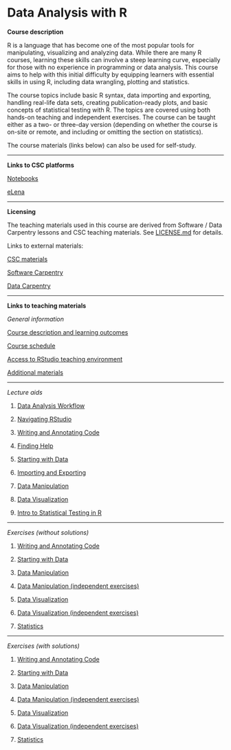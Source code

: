 # Data Analysis with R

**Course description**

R is a language that has become one of the most popular tools for manipulating, visualizing and analyzing data. While there are many R courses, learning these skills can involve a steep learning curve, especially for those with no experience in programming or data analysis. This course aims to help with this initial difficulty by equipping learners with essential skills in using R, including data wrangling, plotting and statistics.

The course topics include basic R syntax, data importing and exporting, handling real-life data sets, creating publication-ready plots, and basic concepts of statistical testing with R. The topics are covered using both hands-on teaching and independent exercises. The course can be taught either as a two- or three-day version (depending on whether the course is on-site or remote, and including or omitting the section on statistics).

The course materials (links below) can also be used for self-study.

---

**Links to CSC platforms**

[Notebooks](https://noppe.csc.fi/)

[eLena](https://e-learn.csc.fi)

---

**Licensing**

The teaching materials used in this course are derived from Software / Data Carpentry lessons and CSC teaching materials. See [LICENSE.md](LICENSE.md) for details.

Links to external materials:

[CSC materials](https://github.com/csc-training/R-for-beginners)

[Software Carpentry](https://software-carpentry.org)

[Data Carpentry](https://datacarpentry.org/)

---

**Links to teaching materials**

*General information*

[Course description and learning outcomes](https://csc-training.github.io/da-with-r-remote/CourseDescription/CourseDescription.html)

[Course schedule](https://csc-training.github.io/da-with-r-remote/Schedule/Schedule.html)

[Access to RStudio teaching environment](https://csc-training.github.io/da-with-r-remote/RStudioAccess/RStudioAccess.html)

[Additional materials](https://csc-training.github.io/da-with-r-remote/AdditionalResources/AdditionalResources.html)

---

*Lecture aids*

1. [Data Analysis Workflow](https://csc-training.github.io/da-with-r-remote/LectureMaterials/Workflow.html)

2. [Navigating RStudio](https://csc-training.github.io/da-with-r-remote/LectureMaterials/NavigatingRStudio.html)

3. [Writing and Annotating Code](https://csc-training.github.io/da-with-r-remote/LectureMaterials/WritingAndAnnotating.html)

4. [Finding Help](https://csc-training.github.io/da-with-r-remote/LectureMaterials/FindingHelp.html)

5. [Starting with Data](https://csc-training.github.io/da-with-r-remote/LectureMaterials/StartingWithData.html)

6. [Importing and Exporting](https://csc-training.github.io/da-with-r-remote/LectureMaterials/ImportingExporting.html)

7. [Data Manipulation](https://csc-training.github.io/da-with-r-remote/LectureMaterials/DataManipulation.html)

8. [Data Visualization](https://csc-training.github.io/da-with-r-remote/LectureMaterials/DataVisualization.html)

9. [Intro to Statistical Testing in R](https://csc-training.github.io/da-with-r-remote/LectureMaterials/Statistics.html)

---

*Exercises (without solutions)*

1. [Writing and Annotating Code](https://csc-training.github.io/da-with-r-remote/Exercises/3_BasicFeatures_Exercises.html)

2. [Starting with Data](https://csc-training.github.io/da-with-r-remote/Exercises/4_StartingWithData_Exercises.html)

3. [Data Manipulation](https://csc-training.github.io/da-with-r-remote/Exercises/5_DataManipulation_Exercises.html)

4. [Data Manipulation (independent exercises)](https://csc-training.github.io/da-with-r-remote/Exercises/5_DataManipulation_Extra.html)

5. [Data Visualization](https://csc-training.github.io/da-with-r-remote/Exercises/6_DataVisualization_Exercises.html)

6. [Data Visualization (independent exercises)](https://csc-training.github.io/da-with-r-remote/Exercises/6_DataVisualization_Extra.html)

7. [Statistics](https://csc-training.github.io/da-with-r-remote/Exercises/7_Statistics_Exercises.html)

---

*Exercises (with solutions)*

1. [Writing and Annotating Code](https://csc-training.github.io/da-with-r-remote/ExercisesCompleted/3_BasicFeatures_Exercises_Completed.html)

2. [Starting with Data](https://csc-training.github.io/da-with-r-remote/ExercisesCompleted/4_StartingWithData_Exercises_Completed.html)

3. [Data Manipulation](https://csc-training.github.io/da-with-r-remote/ExercisesCompleted/5_DataManipulation_Exercises_Completed.html)

4. [Data Manipulation (independent exercises)](https://csc-training.github.io/da-with-r-remote/ExercisesCompleted/5_DataManipulation_Extra_Completed.html)

5. [Data Visualization](https://csc-training.github.io/da-with-r-remote/ExercisesCompleted/6_DataVisualization_Exercises_Completed.html)

6. [Data Visualization (independent exercises)](https://csc-training.github.io/da-with-r-remote/ExercisesCompleted/6_DataVisualization_Extra_Completed.html)

7. [Statistics](https://csc-training.github.io/da-with-r-remote/ExercisesCompleted/7_Statistics_Completed.html)
